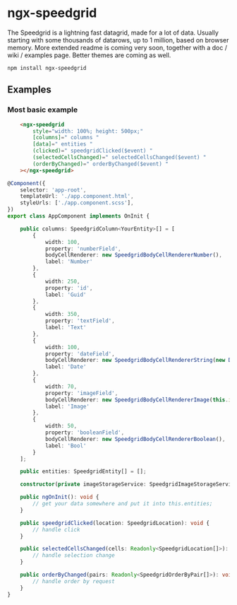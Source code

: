 # ngx-speedgrid

The Speedgrid is a lightning fast datagrid, made for a lot of data. Usually starting with some thousands of datarows, up to 1 million, based on browser memory. More extended readme is coming very soon, together with a doc / wiki / examples page. Better themes are coming as well.

`npm install ngx-speedgrid`

## Examples

### Most basic example

```html
    <ngx-speedgrid
        style="width: 100%; height: 500px;"
        [columns]=" columns "
        [data]=" entities "
        (clicked)=" speedgridClicked($event) "
        (selectedCellsChanged)=" selectedCellsChanged($event) "
        (orderByChanged)=" orderByChanged($event) "
    ></ngx-speedgrid>
```

```typescript
@Component({
    selector: 'app-root',
    templateUrl: './app.component.html',
    styleUrls: ['./app.component.scss'],
})
export class AppComponent implements OnInit {

    public columns: SpeedgridColumn<YourEntity>[] = [
        {
            width: 100,
            property: 'numberField',
            bodyCellRenderer: new SpeedgridBodyCellRendererNumber(),
            label: 'Number'
        },
        {
            width: 250,
            property: 'id',
            label: 'Guid'
        },
        {
            width: 350,
            property: 'textField',
            label: 'Text'
        },
        {
            width: 100,
            property: 'dateField',
            bodyCellRenderer: new SpeedgridBodyCellRendererString(new DatePipe('en-US')),
            label: 'Date'
        },
        {
            width: 70,
            property: 'imageField',
            bodyCellRenderer: new SpeedgridBodyCellRendererImage(this.imageStorageService, 16, 16),
            label: 'Image'
        },
        {
            width: 50,
            property: 'booleanField',
            bodyCellRenderer: new SpeedgridBodyCellRendererBoolean(),
            label: 'Bool'
        }
    ];

    public entities: SpeedgridEntity[] = [];

    constructor(private imageStorageService: SpeedgridImageStorageService) {}

    public ngOnInit(): void {
        // get your data somewhere and put it into this.entities;
    }

    public speedgridClicked(location: SpeedgridLocation): void {
        // handle click
    }

    public selectedCellsChanged(cells: Readonly<SpeedgridLocation[]>): void {
        // handle selection change
    }

    public orderByChanged(pairs: Readonly<SpeedgridOrderByPair[]>): void {
        // handle order by request
    }
}
```

